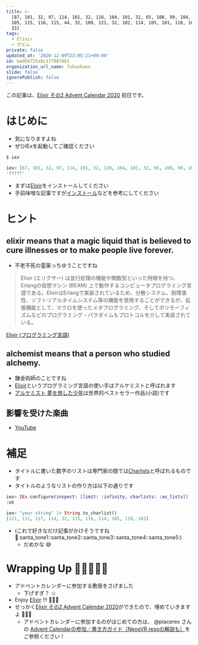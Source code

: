 ```yaml
---
title: >-
  [87, 101, 32, 97, 114, 101, 32, 116, 104, 101, 32, 65, 108, 99, 104, 101, 109,
  105, 115, 116, 115, 44, 32, 109, 121, 32, 102, 114, 105, 101, 110, 100, 115,
  33]
tags:
  - Elixir
  - ポエム
private: false
updated_at: '2020-12-09T23:05:21+09:00'
id: badb4725a9c17788f8b1
organization_url_name: fukuokaex
slide: false
ignorePublish: false
---
```

この記事は、[Elixir その2 Advent Calendar 2020](https://qiita.com/advent-calendar/2020/elixir2) 初日です。

# はじめに
- 気になりますよね
- ぜひIExを起動してご確認ください

```elixir
$ iex

iex> [87, 101, 32, 97, 114, 101, 32, 116, 104, 101, 32, 65, 108, 99, 104, 101, 109, 105, 115, 116, 115, 44, 32, 109, 121, 32, 102, 114, 105, 101, 110, 100, 115, 33]
'?????'
```

- まずは[Elixir](https://elixir-lang.org/)をインストールしてください
- 手前味噌な記事ですが[インストール](https://qiita.com/torifukukaiou/items/d04d0273749c41eb50af#0-%E3%82%A4%E3%83%B3%E3%82%B9%E3%83%88%E3%83%BC%E3%83%AB)などを参考にしてください

# ヒント

## elixir means that a magic liquid that is believed to cure illnesses or to make people live forever.
- 不老不死の霊薬っちゆうことですね

> Elixir (エリクサー) は並行処理の機能や関数型といった特徴を持つ、Erlangの仮想マシン (BEAM) 上で動作するコンピュータプログラミング言語である。ElixirはErlangで実装されているため、分散システム、耐障害性、ソフトリアルタイムシステム等の機能を使用することができるが、拡張機能として、マクロを使ったメタプログラミング、そしてポリモーフィズムなどのプログラミング・パラダイムもプロトコルを介して実装されている。

[Elixir (プログラミング言語)](https://ja.wikipedia.org/wiki/Elixir_(%E3%83%97%E3%83%AD%E3%82%B0%E3%83%A9%E3%83%9F%E3%83%B3%E3%82%B0%E8%A8%80%E8%AA%9E))

## alchemist means that a person who studied alchemy.
- 錬金術師のことですね
- [Elixir](https://elixir-lang.org/)というプログラミング言語の使い手はアルケミストと呼ばれます
- [アルケミスト 夢を旅した少年](https://www.amazon.co.jp/dp/404275001X)は世界的ベストセラー作品(小説)です

## 影響を受けた楽曲
- [YouTube](https://www.youtube.com/watch?v=04854XqcfCY)

# 補足
- タイトルに書いた数字のリストは専門家の間では[Charlists](https://hexdocs.pm/elixir/List.html#module-charlists)と呼ばれるものです
- タイトルのようなリストの作り方は以下の通りです

```elixir
iex> IEx.configure(inspect: [limit: :infinity, charlists: :as_lists])
:ok

iex> "your string" |> String.to_charlist()                           
[121, 111, 117, 114, 32, 115, 116, 114, 105, 110, 103]
```

- (これで好きなだけ記事がかけそうですね:santa::santa_tone1::santa_tone2::santa_tone3::santa_tone4::santa_tone5:)
    - だめかな :sweat_smile: 

# Wrapping Up :christmas_tree::christmas_tree::christmas_tree::christmas_tree::christmas_tree:  
- アドベントカレンダーに参加する敷居をさげました
    - 下げすぎ？ :relaxed:
- Enjoy [Elixir](https://elixir-lang.org/) !!! :rocket::rocket::rocket: 
- せっかく[Elixir その2 Advent Calendar 2020](https://qiita.com/advent-calendar/2020/elixir2)ができたので、埋めていきますよ :rocket::rocket::rocket: 
    - アドベントカレンダーに参加するのがはじめての方は、 @piacerex さんの [Advent Calendarの参加／書き方ガイド（NeosVR resoの解説も）](https://qiita.com/piacerex/items/15b21f39c228a95d2bda)をご参照ください！
